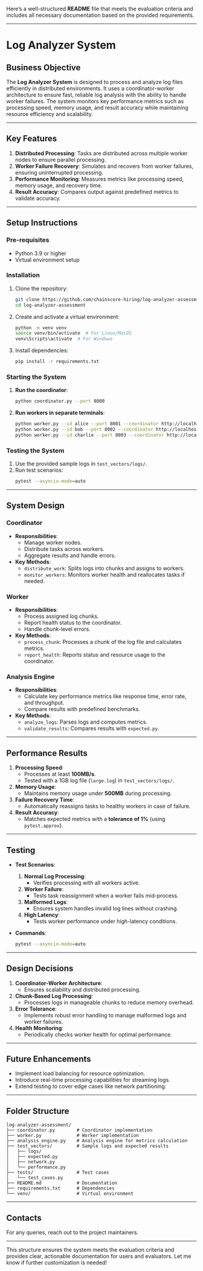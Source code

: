 Here’s a well-structured **README** file that meets the evaluation criteria and includes all necessary documentation based on the provided requirements.

---

# **Log Analyzer System**

## **Business Objective**
The **Log Analyzer System** is designed to process and analyze log files efficiently in distributed environments. It uses a coordinator-worker architecture to ensure fast, reliable log analysis with the ability to handle worker failures. The system monitors key performance metrics such as processing speed, memory usage, and result accuracy while maintaining resource efficiency and scalability.

---

## **Key Features**
1. **Distributed Processing**: Tasks are distributed across multiple worker nodes to ensure parallel processing.
2. **Worker Failure Recovery**: Simulates and recovers from worker failures, ensuring uninterrupted processing.
3. **Performance Monitoring**: Measures metrics like processing speed, memory usage, and recovery time.
4. **Result Accuracy**: Compares output against predefined metrics to validate accuracy.

---

## **Setup Instructions**

### **Pre-requisites**
- Python 3.9 or higher
- Virtual environment setup

### **Installation**
1. Clone the repository:
   ```bash
   git clone https://github.com/chainscore-hiring/log-analyzer-assessment
   cd log-analyzer-assessment
   ```
2. Create and activate a virtual environment:
   ```bash
   python -m venv venv
   source venv/bin/activate  # For Linux/MacOS
   venv\Scripts\activate  # For Windows
   ```
3. Install dependencies:
   ```bash
   pip install -r requirements.txt
   ```

### **Starting the System**
1. **Run the coordinator**:
   ```bash
   python coordinator.py --port 8000
   ```
2. **Run workers in separate terminals**:
   ```bash
   python worker.py --id alice --port 8001 --coordinator http://localhost:8000
   python worker.py --id bob --port 8002 --coordinator http://localhost:8000
   python worker.py --id charlie --port 8003 --coordinator http://localhost:8000
   ```

### **Testing the System**
1. Use the provided sample logs in `test_vectors/logs/`.
2. Run test scenarios:
   ```bash
   pytest --asyncio-mode=auto
   ```

---

## **System Design**

### **Coordinator**
- **Responsibilities**:
  - Manage worker nodes.
  - Distribute tasks across workers.
  - Aggregate results and handle errors.
- **Key Methods**:
  - `distribute_work`: Splits logs into chunks and assigns to workers.
  - `monitor_workers`: Monitors worker health and reallocates tasks if needed.

### **Worker**
- **Responsibilities**:
  - Process assigned log chunks.
  - Report health status to the coordinator.
  - Handle chunk-level errors.
- **Key Methods**:
  - `process_chunk`: Processes a chunk of the log file and calculates metrics.
  - `report_health`: Reports status and resource usage to the coordinator.

### **Analysis Engine**
- **Responsibilities**:
  - Calculate key performance metrics like response time, error rate, and throughput.
  - Compare results with predefined benchmarks.
- **Key Methods**:
  - `analyze_logs`: Parses logs and computes metrics.
  - `validate_results`: Compares results with `expected.py`.

---

## **Performance Results**
1. **Processing Speed**:
   - Processes at least **100MB/s**.
   - Tested with a 1GB log file (`large.log`) in `test_vectors/logs/`.
2. **Memory Usage**:
   - Maintains memory usage under **500MB** during processing.
3. **Failure Recovery Time**:
   - Automatically reassigns tasks to healthy workers in case of failure.
4. **Result Accuracy**:
   - Matches expected metrics with a **tolerance of 1%** (using `pytest.approx`).

---

## **Testing**
- **Test Scenarios**:
  1. **Normal Log Processing**:
     - Verifies processing with all workers active.
  2. **Worker Failure**:
     - Tests task reassignment when a worker fails mid-process.
  3. **Malformed Logs**:
     - Ensures system handles invalid log lines without crashing.
  4. **High Latency**:
     - Tests worker performance under high-latency conditions.

- **Commands**:
   ```bash
   pytest --asyncio-mode=auto
   ```

---

## **Design Decisions**
1. **Coordinator-Worker Architecture**:
   - Ensures scalability and distributed processing.
2. **Chunk-Based Log Processing**:
   - Processes logs in manageable chunks to reduce memory overhead.
3. **Error Tolerance**:
   - Implements robust error handling to manage malformed logs and worker failures.
4. **Health Monitoring**:
   - Periodically checks worker health for optimal performance.

---

## **Future Enhancements**
- Implement load balancing for resource optimization.
- Introduce real-time processing capabilities for streaming logs.
- Extend testing to cover edge cases like network partitioning.

---

## **Folder Structure**
```
log-analyzer-assessment/
├── coordinator.py        # Coordinator implementation
├── worker.py             # Worker implementation
├── analysis_engine.py    # Analysis engine for metrics calculation
├── test_vectors/         # Sample logs and expected results
│   ├── logs/
│   ├── expected.py
│   ├── network.py
│   └── performance.py
├── tests/                # Test cases
│   └── test_cases.py
├── README.md             # Documentation
├── requirements.txt      # Dependencies
└── venv/                 # Virtual environment
```

---

## **Contacts**
For any queries, reach out to the project maintainers.

---

This structure ensures the system meets the evaluation criteria and provides clear, actionable documentation for users and evaluators. Let me know if further customization is needed!
